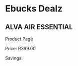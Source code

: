 
# Ebucks Dealz
## ALVA AIR ESSENTIAL
[Product Page](https://www.ebucks.com/web/shop/productSelected.do?prodId=1095855233&catId=714962196)

Price: R399.00

Savings: 


	